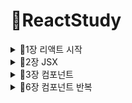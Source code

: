 # 🥕ReactStudy
<details>
<summary>📙1장 리액트 시작</summary>
<div markdown="1">

## 📖1.1 왜 리액트 인가?
### 💡 리액트 이해
  - 자바스크립트 라이브러리로 사용자 인터페이스를 만드는데 사용
  - **컴포넌트(component)**
    - 특정 부분이 어떻게 생길지 정하는 선언체
    - 재사용이 가능한 API로 수많은 기능들을 내장
    - 컴포넌트 하나에서 해당 컴포턴트의 생김새와 작동 방식 정의
  - **렌더링**
    - 사용자 화면에 뷰를 보여주는 것
  
  1️⃣ **초기 렌더링**
  - render 함수 : 컴포넌트가 어떻게 생겼는지 정의, 작동 정보 지닌 객체 반환
  ```jsx
  render() { ... }
```
  ![image](https://user-images.githubusercontent.com/97418768/178123804-6d310f85-5cbb-4551-9cf2-4d3709b8df7b.png)
  
  - render 함수 실행 -> 컴포넌트 재귀적으로 렌더링 -> HTML 마크업 만듦 -> 실제 페이지의 DOM 요소 안에 주입 -> 이벤트 적용
  
  2️⃣ **조화 과정(업데이트)**
 1) 컴포넌트는 새로운 데이터를 가지고 render 함수 재호출(전체 UI를 Virtual Dom에 리렌더링)
 2) JS로 최소한의 연산으로 이전 Virtual Dom에 있던 내용과 현재 내용 비교
  ![image](https://user-images.githubusercontent.com/97418768/178123937-0c8fa9ed-04ec-493d-99d1-9ab1a94bd1f6.png)
  
 3) 바뀐 부분만 실제 DOM에 업데이트
  
![image](https://user-images.githubusercontent.com/97418768/178123952-3a48d238-1147-43f7-a023-b62baaabb2c0.png)

## 📖1.2 리액트의 특징
  ### 💡 Virtual DOM
  - **🔥DOM(Document Object Model)**
    - 객체로 문서 구조를 표현하는 방법(XML, HTML로 작성)
  ![image](https://user-images.githubusercontent.com/97418768/178124053-ee3bd821-876e-4179-9adf-cec3f079987e.png)
    - 문제점: 동적 UI에 최적화X
  
  - **🔥Virtual DOM**
    - DOM 업데이트 추상화한 자바스크립트 객체를 구성하여 사용 -> DOM 처리 횟수 최소화, 효율적 진행
    - 업데이트 3가지 절차 (조화과정)
    
  ### 💡 기타 특징
  - 리액트는 프레임워크X, 라이브러리O
    - 뷰만 신경 쓰는 라이브러리, 기타 기능 직접 구현
  - 다른 웹 프레임워크, 라이브러리 혼용 가능
  
## 📖1.3 작업 환경 설정
  ### 💡 Node.js와 npm
  - 설치: Windows
  
  https://nodejs.org/ko/download/
  
  ![image](https://user-images.githubusercontent.com/97418768/178124389-7730337c-7b45-4d98-ba5f-7997a5f14049.png)
  
  ### 💡 yarn
  - npm보다 더 빠르고 효율적인 캐시 시스템과 기타 부가 기능 제공
  
  `$ npm install --global yarn`
  
  ### 💡 에디터 설치
  - VS Code 설치
  
  https://code.visualstudio.com/Download
  
  ![image](https://user-images.githubusercontent.com/97418768/178139974-0a6e40c8-06bd-4a59-af9f-bd53c9695ff3.png)

  ### 💡 Git 설치
  - 형상 관리 도구(configuration Management Tool), 프로젝트 버전 관리 및 협업
  
  https://git-scm.com/download/
  
  ### 💡 create-react-app으로 프로젝트 생성하기
  - 프로젝트 작업 환경 구축해 주는 도구
  
  `$ yarn init`
  
  `$ yarn create react-app hello-react #yarn create react-app <프로젝트 이름>`
  
  - 리액트 개발 전용 서버 구동
  
  `$ cd hello-start`
  
  `$ yarn start #또는 npm start`
  
![image](https://user-images.githubusercontent.com/97418768/178141188-9525ba1c-ac19-4a60-a275-53c218864c07.png)

</div>
</details>
  
<details>
<summary>📙2장 JSX</summary>
<div markdown="2">
  
  ## 📖2.1 JSX란?
  - 자바스크립트의 확장 문법, XML과 유사
  - 브라우저가 실행되기 전에 코드가 번들링되는 과정에서 바벨을 사용해 일반 자바스크립트 형태의 코드로 변환
    - 바벨(Babel) : 다양한 종류의 버전의 브라우저에서 사용 가능하도록 코드 변환기
  
  ![image](https://user-images.githubusercontent.com/97418768/178141937-a42c703a-e420-4797-b8de-14489a571327.png)

  ## 📖2.2 JSX 문법
  ### 💡 감싸인 요소
  - 컴포넌트에 여러 요소가 있다면 반드시 부모 요소 하나로 감싸야 한다.
  - 컴포넌트 내부에 하나의 DOM 트리 구조 -> DOM에서 컴포넌트 변화 감지에 효율적 비교를 위해
```jsx
  function App() {
  return (
    <div>
      <h1>리액트 안녕?</h1>
      <h2>잘 작동하니?</h2>
    </div>
  );
}
```
### 💡 자바스크립트 표현
  - 자바스크립트 표현식 작성 가능 : {}로 감싸기
  ```JSX
  function App() {
  const name='리액트';
  return (
    <div>
      <h1>{name} 안녕?</h1>
      <h2>잘 작동하니?</h2>
    </div>
  );
}
  ```
 <details>
<summary>📌ES6의 cosnt와 let</summary>
<div markdown="1">
  
  - `var` : scope이 함수 단위 -> 함수를 빠져나오면 값이 달라짐
  
  **💡 `let`과 `const`는 scope이 블록 단위, 같은 블록 내부에서 중복 선언 불가능**
  - `const` : 한번 지정하고 나면 변경이 불가능한 상수를 선언할 때 사용하는 키워드
  - `let` : 동적인 값을 담을 수 있는 변수를 선언할 때 사용하는 키워드
  
  </div>
  </details>
  
 ### 💡 If문 대신 조건부 연산자
 - JSX 내부의 자바스크립트 표현식에서 if 문 사용X 
 
 **➡ JSX 밖에서 if문을 사용해 사전에 값을 설정, {}안에 조건부 연산자(삼항 연산자) 사용 가능**
 ```JSX
 function App() {
  const name='리액트';
  return (
    <div>
      {name==='리액트'?(
        <h1>리액트입니다.</h1>
      ):(
        <h2>리액트가 아닙니다.</h2>
      )}
    </div>
  );
}
```
  ### 💡 AND 연산자(&&)를 사용한 조건부 렌더링
 - 특정 조건 만족할 때만 렌더링
 - && 가능한 이유 : 리액트에서 false 렌더링할 때는 null과 동일하게 나타나지X
 - 0은 예외적으로 나타남
 ```JSX
  function App() {
  const name='리웩트';
  return <div>{name==='리액트' && <h1>리액트입니다.</h1>}</div>;
}
  ``` 
 ### 💡 undefined를 렌더링하지 않기
  - 어떤 값이 undefined인 경우
    - OR(||)연산자 사용
    - JSX 내부에서 undefined 렌더링은 가능
  ```JSX
  function App() {
 const name=undefined;
 return <div>{name||'리액트'}</div>;
}
  ```
 ### 💡 인라인 스타일링
  - DOM 요소에 스타일 적용할 때는 **객체 형태**로 넣어주어야 함
  ```JSX
  function App() {
  const name='리액트';
  return(
    <div
    style={{
      //background-color는 backgroundColor와 같이 -가 사라지고 카멜 표기법으로 작성
      backgroundColor:'black',
      color:'aqua',
      fontSize:'48px', //font-size -> fontSize
      fontWeight:'bold', //font-weight -> fontWeight
      padding:16 //단위를 생략하면 px로 지정 
    }}
    >{name}</div>
  )
}
  ```
 ### 💡 class 대신 className
  ```CSS
/* App.css */
.react{
  background: aqua;
  color: black;
  font-size: 48px;
  font-weight: bold;
  padding: 16px;
}
  ```
  ```JSX
  //App.js
  function App() {
  const name='리액트';
  return(
    <div className='react'>{name}</div>
  )
}
  ```
 ### 💡 주석
  - `{/* ... */}` 형식으로 작성
  ```JSX
  function App() {
  const name='리액트';
  return(
    <>
      {/* 주석은 이렇게 작성합니다. */}
      <div 
        className='react' //시작 태그를 여러 줄로 작성하면 여기에 주석 작성 가능
      >{name}</div>
      //하지만 이런 주석이나
      /* 이런 주석은 페이지에 그대로 나타나게 됩니다. */
      <input/>
    </>
  )
}
  ```
  ## 📖2.3 ESLint와 Prettier 적용하기
  - 💡 ESLint : 문법 검사 도구
  - 💡 Prettier : 코드 스타일 자동 정리 도구
    - 저장할 때 자동으로 코드 정리 : 파일 > 기본 설정 > 설정
  ![image](https://user-images.githubusercontent.com/97418768/178146180-fabed165-26ad-484f-b87b-2019e4ffe729.png)

  
  </div>
  </details>
  
  <details>
<summary>📙3장 컴포넌트</summary>
<div markdown="3">
  
## 📖3.1 클래스형 컴포넌트
- 컴포넌트 선언 방식 : 함수 컴포넌트, 클래스형 컴포넌트
  
🔥 함수 컴포넌트
  - 선언이 편함, 메모리 자원 적게 사용
  
🔥 클래스형 컴포넌트
  - state 기능 및 라이프 사이클 기능, 임의 메서드 정의 가능
```JSX
import { Component } from "react";
import "./App.css";

class App extends Component {
  render(){
    const name='react';
    return<div className='react'>{name}</div>;
  }
}
export default App;
  ```
  <details>
<summary>📌ES6의 클래스 문법</summary>
<div markdown="1">
  
  - prototype 대신 class 사용 가능
  ```JSX
  class Dog{
  constructor(name){
    this.name=name;
  }
  say(){
    console.log(this.name+': 멍멍');
  }
}

const dog=new Dog('흰둥이');
dog.say(); //흰둥이: 멍멍
```
  
  </div>
  </details>
  
## 📖3.2 첫 컴포넌트 생성
  ### 💡 src 디렉터리에 MyComponent.js 파일 생성
  ### 💡 코드 작성하기
  ```JSX
  const MyComponent=()=>{
    return <div>나의 새롭고 멋진 컴포넌트</div>;
}

export default MyComponent;
  ```
  
  <details>
<summary>📌ES6의 화살표 함수</summary>
<div markdown="1">
  
  - ES6 문법에서 함수를 표현하는 새로운 방식, 함수를 파라미터로 전달할 때 유용
  - 값을 연산하여 바로 반환할 때 가독성 높음
  - 함수 컴포넌트 선언할 때, function 키워드와 화살표 함수 문법 큰 차이X
  ```JSX
  setTimeout(function(){
    console.log('hello world');
},1000);

setTimeout(()=>{
    console.log('hello world');
},1000);
  ```
  
  </div>
  </details>
  
  <details>
<summary>📌Reactjs Code Snippet을 사용하여 코드 생성하기</summary>
<div markdown="2">
  
  - 에디터에서 rsc를 입력하고 `Enter` 누르기
  
  ![image](https://user-images.githubusercontent.com/97418768/178147814-6ee5adba-da6c-45a4-832a-21190e5fe839.png)

  </div>
  </details>
  
  ### 💡 모듈 내보내기 및 불러오기
  **- 모듈 내보내기(export)**
  - 다른 파일에서 이 파일을 import 할 때, MyComponent 클래스 불러오도록 설정
  ```JSX
  export default MyComponent;
  ```
  **- 모듈 불러오기(import)**
  - App 컴포넌트에서 MyComponent 컴포넌트 불러와서 사용
  ```JSX
  //App.js
import MyComponent from "./MyComponent"

const App=()=>{
  return <MyComponent/>;
};

export default App;
  ```
  
## 📖3.3 props
- properties를 줄인 표현으로 컴포넌트 속성을 설정할 때 사용하는 요소
- props 값은 해당 컴포넌트를 불러와 사용하는 부모 컴포넌트에서 설정 가능
### 💡 JSX 내부에서 props 렌더링
- props 값은 컴포넌트 함수의 파라미터로 받아와 사용 가능
- JSX 내부에서 {} 기호로 감싸줌
```JSX
const MyComponent = (props) => {
  return <div>안녕하세요, 제 이름은 {props.name}입니다.</div>;
};

export default MyComponent;
```
### 💡 컴포넌트를 사용할 때 props 값 지정하기
```JSX
  //App.js
import MyComponent from "./MyComponent";

const App = () => {
  return <MyComponent name="React" />;
};

export default App;
```
 ### 💡 props 기본값 설정: defaultProps
  ```JSX
  const MyComponent = (props) => {
  return <div>안녕하세요, 제 이름은 {props.name}입니다.</div>;
};

MyComponent.defaultProps = {
  name: "기본 이름",
};

export default MyComponent;
```
### 💡 태그 사이의 내용을 보여 주는 children
  - 리액트 컴포넌트 태그 사이의 내용을 보여주는 `props.children`
 ```JSX
  //App.js
import MyComponent from "./MyComponent";

const App = () => {
  return <MyComponent>리액트</MyComponent>;
};

export default App;
```
```JSX
  const MyComponent = (props) => {
  return (
    <div>
      안녕하세요, 제 이름은 {props.name}입니다.
      <br />
      children 값은 {props.children}
      입니다.
    </div>
  );
};

MyComponent.defaultProps = {
  name: "기본 이름",
};

export default MyComponent;
```
 ### 💡 비구조화 할당 문법을 통해 props 내부 값 추출하기
  - ES6의 비구조화 할당 : 객체에서 값을 추출하는 문법
 ```JSX
  const MyComponent = ({ name, children }) => {
  return (
    <div>
      안녕하세요, 제 이름은 {name}입니다.
      <br />
      children 값은 {children}
      입니다.
    </div>
  );
};

MyComponent.defaultProps = {
  name: "기본 이름",
};

export default MyComponent;
```
 ### 💡 propTypes
  **🔥propTypes를 통한 props 검증**
  - 컴포넌트의 필수 props를 지정하거나 props의 타입(type) 지정하는 경우 propTypes 사용
 ```JSX
  import PropTypes from "prop-types";

const MyComponent = ({ name, children }) => {
  return (
    <div>
      안녕하세요, 제 이름은 {name}입니다.
      <br />
      children 값은 {children}
      입니다.
    </div>
  );
};

MyComponent.defaultProps = {
  name: "기본 이름",
};

MyComponent.propTypes = {
  name: PropTypes.string,
};

export default MyComponent;
```
**🔥 isRequired를 사용하여 필수 propTypes 설정**
  - propTypes를 지정하지 않았을 때 경고 메시지 띄워줌
 ```JSX
import PropTypes from "prop-types";

const MyComponent = ({ name, favoriteNumber, children }) => {
  return (
    <div>
      안녕하세요, 제 이름은 {name}입니다.
      <br />
      children 값은 {children}
      입니다.
      <br />
      제가 좋아하는 숫자는 {favoriteNumber}입니다.
    </div>
  );
};

MyComponent.defaultProps = {
  name: "기본 이름",
};

MyComponent.propTypes = {
  name: PropTypes.string,
  favoriteNumber: PropTypes.number.isRequired,
};

export default MyComponent;

```
 ### 💡 클래스형 컴포넌트에서 props 사용하기
  - render 함수에서 this.props 조회
  - defaultProps, propTypes 방식 동일
 ```JSX
  import PropTypes from "prop-types";
import { Component } from "react";

class MyComponent extends Component {
  render(){
    const {name, favoriteNumber,children}=this.props; //비구조화 할당
    return (
      <div>
        안녕하세요, 제 이름은 {name}입니다.
        <br />
        children 값은 {children}
        입니다.
        <br />
        제가 좋아하는 숫자는 {favoriteNumber}입니다.
      </div>
    );
  }
}

MyComponent.defaultProps = {
  name: "기본 이름",
};

MyComponent.propTypes = {
  name: PropTypes.string,
  favoriteNumber: PropTypes.number.isRequired,
};

export default MyComponent;
```
## 📖3.4 state
  - 컴포넌트 내부에서 바뀔 수 있는 값
  - 클래스형 컴포넌트가 지니고 있는 state, 함수 컴포넌트에서 useState라는 함수를 통해 사용하는 state
 ### 💡 클래스형 컴포넌트의 state
  - `constructor` : 컴포넌트의 생성자 메서드, 반드시 `super(props)` 호출!, state 초깃값 지정 위함
  - 컴포넌트의 state는 **객체 형식**
  ```JSX
  import { Component } from "react";

class Counter extends Component {
  constructor(props) {
    super(props);
    //state의 초깃값 설정하기
    this.state = {
      number: 0,
    };
  }
  render() {
    const { number } = this.state; //state를 조회할 때는 this.state로 조회
    return (
      <div>
        <h1>{number}</h1>
        <button
          //onClick을 통해 버튼이 클릭되었을 때 호출할 함수를 지정
          onClick={() => { //이벤트로 설정할 함수를 넣어 줄 때는 화살표 함수 문법!
            //this.setState를 사용하여 state에 새로운 값을 넣을 수 있음
            this.setState({ number: number + 1 });
          }}
        >
          +1
        </button>
      </div>
    );
  }
}
export default Counter;
  ```
 ```JSX
  //App.js
import Counter from "./Counter";

const App = () => {
  return <Counter />;
};

export default App;
```
**🔥 state 객체 안에 여러 값이 있을 때**
  - state 안에 fixedNumber값 추가
  ```JSX
  import { Component } from "react";

class Counter extends Component {
  constructor(props) {
    super(props);
    //state의 초깃값 설정하기
    this.state = {
      number: 0,
      fixedNumber: 0,
    };
  }
  render() {
    const { number, fixedNumber } = this.state; //state를 조회할 때는 this.state로 조회
    return (
      <div>
        <h1>{number}</h1>
        <h2>바뀌지 않는 값: {fixedNumber}</h2>
        <button
          //onClick을 통해 버튼이 클릭되었을 때 호출할 함수를 지정
          onClick={() => {
            //this.setState를 사용하여 state에 새로운 값을 넣을 수 있음
            this.setState({ number: number + 1 });
          }}
        >
          +1
        </button>
      </div>
    );
  }
}
export default Counter;
```
 **🔥 state를 constructor에서 꺼내기**
  - constructor 메서드 선언하지 않고 state의 초깃값 설정 가능
  ```JSX
 import { Component } from "react";

class Counter extends Component {
  state = {
    number: 0,
    fixedNumber: 0,
  };
```
 **🔥 this.setState에 객체 대신 함수 인자 전달하기**
  - `prevState`:기존 상태, `props`: 현재 지니고 있는 props, 생략 가능
  ```JSX
  this.setState((prevState,props) => {
     return {
       // 업데이트하고 싶은 내용
     };
  });
  ```
  - 화살표 함수에서 바로 객체로 반환
  ```JSX
  onClick={() => {
            this.setState((prevState) => {
              return {
                number: prevState.number + 1,
              };
            });
            //위 코드와 아래 코드는 완전히 똑같은 기능
            //아래 코드는 함수에서 바로 객체를 반환한다는 의미
            this.setState((prevState) => ({
              number: prevState.number + 1,
            }));
          }}
   ```
 **🔥 this.setState가 끝난 후 특정 작업 실행하기**
  - setState의 두 번째 파라미터인 콜백(callback) 함수 사용
  ```JSX
  onClick={() => {
            this.setState(
              {
                number: number + 1,
              },
              () => {
                console.log("방금 setState가 호출되었습니다.");
                console.log(this.state);
              }
            );
          }}
  ```
 ### 💡 함수 컴포넌트에서 useState 사용하기
  **🔥 배열 비구조화 할당**
  - 객체 비구조화 할당과 비슷, 배열 안에 들어 있는 값을 쉽게 추출하기 위한 문법
  ```JSX
  const array=[1,2];
  const [one,two]=array;
  ```
  **🔥 useState 사용하기**
  - useState 함수 인자에는 상태의 초깃값 넣어줌(값 형태 자유)
  - 함수 호출 -> 배열 반환 [현재 상태,상태를 바꾸어 주는 함수(Setter 함수)]
  ```JSX
  import { useState } from "react";

const Say = () => {
  const [message, setMessage] = useState(""); //"" : 초깃값
  //[현재 상태,상태를 바꾸어 주는 함수(Setter 함수)] 
  const onClickEnter = () => setMessage("안녕하세요!");
  const onClickLeave = () => setMessage("안녕히 가세요!");

  return (
    <div>
      <button onClick={onClickEnter}>입장</button>
      <button onClick={onClickLeave}>퇴장</button>
      <h1>{message}</h1>
    </div>
  );
};

export default Say;
```
 ```JSX
 //App.js
import Say from "./Say";

const App = () => {
  return <Say />;
};

export default App;
```
**🔥 한 컴포넌트에 useState 여러 번 사용하기**
  ```JSX
  import { useState } from "react";

const Say = () => {
  const [message, setMessage] = useState("");
  const onClickEnter = () => setMessage("안녕하세요!");
  const onClickLeave = () => setMessage("안녕히 가세요!");

  const [color, setColor] = useState("black");

  return (
    <div>
      <button onClick={onClickEnter}>입장</button>
      <button onClick={onClickLeave}>퇴장</button>
      <h1 style={{ color }}>{message}</h1>
      <button style={{ color: "red" }} onClick={() => setColor("red")}>
        빨간색
      </button>
      <button style={{ color: "green" }} onClick={() => setColor("green")}>
        초록색
      </button>
      <button style={{ color: "blue" }} onClick={() => setColor("blue")}>
        파란색
      </button>
    </div>
  );
};

export default Say;
```
## 📖3.5 state를 사용할 때 주의 사항
 - state 값을 변경할 때
    - setState 사용(클래스형 컴포넌트)
    - useState를 통해 전달받은 세터 함수 사용 (함수 컴포넌트)
  </div>
  </details>
 
<details>
<summary>📙6장 컴포넌트 반복</summary>
<div markdown="4">

## 📖6.1 자바스크립트 배열의 map() 함수
  ### 💡 리액트 이해
## 📖6.2 데이터 배열을 컴포넌트 배열로 변환하기
## 📖6.3 key
## 📖6.4 응용

  </div>
  </details>
